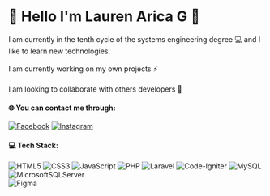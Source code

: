 # 💫 Hello I'm Lauren Arica G 👋
I am currently in the tenth cycle of the systems engineering degree 💻 and I like to learn new technologies.
<br>
<br>
I am currently working on my own projects ⚡
<br>
<br>
I am looking to collaborate with others developers 👯<br>


#### 🌐 You can contact me through:
[![Facebook](https://img.shields.io/badge/Facebook-%231877F2.svg?style=for-the-badge&logo=Facebook&logoColor=white)](https://facebook.com/laurenaricag) [![Instagram](https://img.shields.io/badge/Instagram-%23E4405F.svg?style=for-the-badge&logo=Instagram&logoColor=white)](https://instagram.com/aricalauren) 

#### 💻 Tech Stack:
![HTML5](https://img.shields.io/badge/html5-%23E34F26.svg?style=for-the-badge&logo=html5&logoColor=white) ![CSS3](https://img.shields.io/badge/css3-%231572B6.svg?style=for-the-badge&logo=css3&logoColor=white) ![JavaScript](https://img.shields.io/badge/javascript-%23323330.svg?style=for-the-badge&logo=javascript&logoColor=%23F7DF1E)
![PHP](https://img.shields.io/badge/php-%23777BB4.svg?style=for-the-badge&logo=php&logoColor=white) ![Laravel](https://img.shields.io/badge/laravel-%23FF2D20.svg?style=for-the-badge&logo=laravel&logoColor=white) ![Code-Igniter](https://img.shields.io/badge/CodeIgniter-%23EF4223.svg?style=for-the-badge&logo=codeIgniter&logoColor=white) ![MySQL](https://img.shields.io/badge/mysql-%2300f.svg?style=for-the-badge&logo=mysql&logoColor=white) ![MicrosoftSQLServer](https://img.shields.io/badge/Microsoft%20SQL%20Sever-CC2927?style=for-the-badge&logo=microsoft%20sql%20server&logoColor=white) 	
![Figma](https://img.shields.io/badge/figma-%23F24E1E.svg?style=for-the-badge&logo=figma&logoColor=white)
